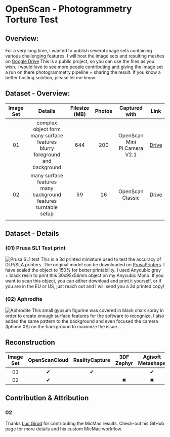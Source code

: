 # OpenScan - Photogrammetry Torture Test

## Overview:

For a very long time, i wanted to publish several  image sets containing various challenging features. I will host the image sets and resulting meshes on [Google Drive](https://drive.google.com/drive/folders/17gwZCjs7iHAg9MYrOH1vxBhsXcBB6EWp?usp=sharing)
This is a public project, so you can use the files as you wish. I would love to see more people contributing and giving the image set a run on there photogrammetry pipeline + sharing the result.
If you know a better hosting solution, please let me know.



## Dataset - Overview:

|Image Set|Details|Filesize (MB)|Photos|Captured with|Link|
|:---:|:---:|:---:|:---:|:---:|:---:|
|01|complex object form<br />many surface features<br />blurry foreground and background|644|200|OpenScan Mini<br />Pi Camera V2.1|[Drive](https://drive.google.com/drive/folders/15zAvuZRO3YX1WXOl7bdb167kNNcqVpso?usp=sharing)|
|02|many surface features<br />many background features<br />turntable setup |59 |16 |OpenScan Classic |[Drive](https://drive.google.com/drive/folders/1JXyPk63VRlB-vjvUpUhovFFDtgqv-QMe?usp=sharing) |
| | | | | | |

## Dataset - Details
### (01) Prusa SL1 Test print
![Prusa SL1 test](https://i.imgur.com/IFdjokH.jpg)
This is a 3d printed miniature used to test the accuracy of DLP/SLA printers. The original model can be downloaded on [PrusaPrinters](https://www.prusaprinters.org/prints/5375). I have scaled the object to 150% for better printability. I used Anycubic grey + black resin to print this 30x95x56mm object on my Anycubic Mono. If you want to scan this object, you can either download and print it yourself, or if you are in the EU or US, just reach out and I will send you a 3d printed copy!

### (02) Aphrodite
![Aphrodite](https://i.imgur.com/HCBBw2i.jpg)
This small gypsum figurine was covered in black chalk spray in order to create enough surface features for the software to recognize. I also added the same pattern to the background and even focused the camera (Iphone XS) on the background to maximize the issue...


## Reconstruction

|Image Set|OpenScanCloud|RealityCapture|3DF Zephyr|Agisoft Metashape|Meshroom|VisualSFM|Regard3D|Autodesk Recap|MicMac|
|:---:|:---:|:---:|:---:|:---:|:---:|:---:|:---:|:---:|:---:|
|01 |✔ |✔ |   |✔  |   |   |   |   |✔ |
|02 |✔ |   |✖ |✖  |   |   |✖  |✖  |✔ |

## Contribution & Attribution
### 02
Thanks [Luc Girod](https://github.com/luc-girod) for contributing the MicMac results. Check-out his GitHub page for more details and his custom MicMac workflow.
